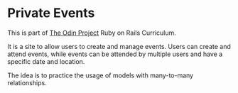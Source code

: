 # Private Events

This is part of [The Odin Project](https://www.theodinproject.com/lessons/ruby-on-rails-private-events) Ruby on Rails Curriculum.

It is a site to allow users to create and manage events. Users can create and attend events, while events can be attended by multiple users and have a specific date and location.

The idea is to practice the usage of models with many-to-many relationships.
